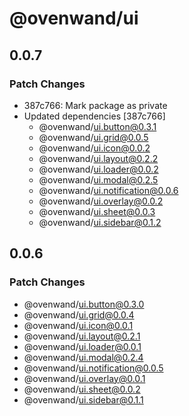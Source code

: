# @ovenwand/ui

## 0.0.7

### Patch Changes

- 387c766: Mark package as private
- Updated dependencies [387c766]
  - @ovenwand/ui.button@0.3.1
  - @ovenwand/ui.grid@0.0.5
  - @ovenwand/ui.icon@0.0.2
  - @ovenwand/ui.layout@0.2.2
  - @ovenwand/ui.loader@0.0.2
  - @ovenwand/ui.modal@0.2.5
  - @ovenwand/ui.notification@0.0.6
  - @ovenwand/ui.overlay@0.0.2
  - @ovenwand/ui.sheet@0.0.3
  - @ovenwand/ui.sidebar@0.1.2

## 0.0.6

### Patch Changes

- @ovenwand/ui.button@0.3.0
- @ovenwand/ui.grid@0.0.4
- @ovenwand/ui.icon@0.0.1
- @ovenwand/ui.layout@0.2.1
- @ovenwand/ui.loader@0.0.1
- @ovenwand/ui.modal@0.2.4
- @ovenwand/ui.notification@0.0.5
- @ovenwand/ui.overlay@0.0.1
- @ovenwand/ui.sheet@0.0.2
- @ovenwand/ui.sidebar@0.1.1
